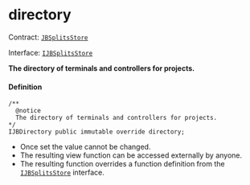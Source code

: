 # directory

Contract: [`JBSplitsStore`](/v4/deprecated/v2/contracts/jbsplitsstore/README.md)​‌

Interface: [`IJBSplitsStore`](/v4/deprecated/v2/interfaces/ijbsplitsstore.md)

**The directory of terminals and controllers for projects.**

#### Definition

```
/**
  @notice
  The directory of terminals and controllers for projects.
*/
IJBDirectory public immutable override directory;
```

* Once set the value cannot be changed.
* The resulting view function can be accessed externally by anyone.
* The resulting function overrides a function definition from the [`IJBSplitsStore`](/v4/deprecated/v2/interfaces/ijbsplitsstore.md) interface.
